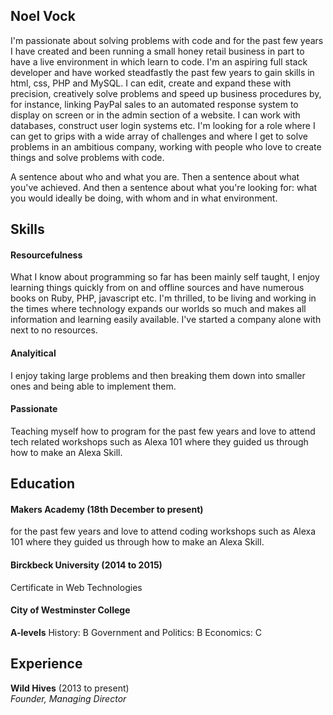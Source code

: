 ## Noel Vock

I'm passionate about solving problems with code and for the past few years I have created and been running a small honey retail business in part to have a live environment in which learn to code. I'm an aspiring full stack developer and have worked steadfastly the past few years to gain skills in html, css, PHP and MySQL. I can edit, create and expand these with precision, creatively solve problems and speed up business procedures by, for instance, linking PayPal sales to an automated response system to display on screen or in the admin section of a website. I can work with databases, construct user login systems etc. I'm looking for a role where I can get to grips with a wide array of challenges and where I get to solve problems in an ambitious company, working with people who love to create things and solve problems with code.

A sentence about who and what you are. Then a sentence about what you've achieved. And then a sentence about what you're looking for: what you would ideally be doing, with whom and in what environment.

## Skills

#### Resourcefulness

What I know about programming so far has been mainly self taught, I enjoy learning things quickly from on and offline sources and have numerous books on Ruby, PHP, javascript etc. I'm thrilled, to be living and working in the times where technology expands our worlds so much and makes all information and learning easily available. I've started a company alone with next to no resources.

#### Analyitical

I enjoy taking large problems and then breaking them down into smaller ones and being able to implement them.

#### Passionate

Teaching myself how to program for the past few years and love to attend tech related
workshops such as Alexa 101 where they guided us through how to make an Alexa Skill.

## Education

#### Makers Academy (18th December to present)

 for the past few years and love to attend coding
 workshops such as Alexa 101 where they guided us through how to make an Alexa Skill.


#### Birckbeck University (2014 to 2015)

Certificate in Web Technologies

#### City of Westminster College
**A-levels**
History: B
Government and Politics: B
Economics: C

## Experience

**Wild Hives** (2013 to present)    
*Founder, Managing Director*  
